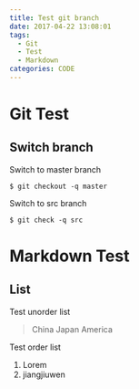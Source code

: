 ```yaml
---
title: Test git branch
date: 2017-04-22 13:08:01
tags: 
  - Git
  - Test
  - Markdown
categories: CODE
---
```

# Git Test

## Switch branch

Switch to master branch

``` Git
$ git checkout -q master
```

Switch to src branch

``` Git
$ git check -q src
```

# Markdown Test

## List

Test unorder list

> China
> Japan
> America

Test order list

1. Lorem
2. jiangjiuwen